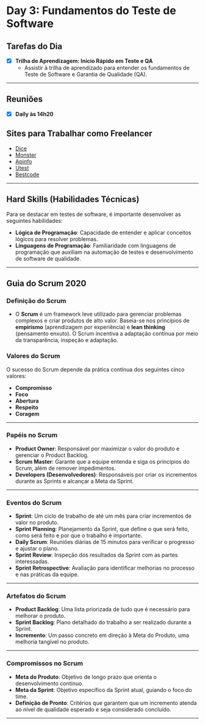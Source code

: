 # Day 3: Fundamentos do Teste de Software

## Tarefas do Dia
- [x] **Trilha de Aprendizagem: Início Rápido em Teste e QA**
  - Assistir à trilha de aprendizado para entender os fundamentos de Teste de Software e Garantia de Qualidade (QA).

---
## Reuniões
- [x] **Daily às 14h20**

## Sites para Trabalhar como Freelancer
- [Dice](https://www.dice.com/)
- [Monster](https://www.monster.com/)
- [Apinfo](https://www.apinfo.com/)
- [Utest](https://www.utest.com/)
- [Bestcode](https://www.bestcode.com.br/)
---

## Hard Skills (Habilidades Técnicas)
Para se destacar em testes de software, é importante desenvolver as seguintes habilidades:

- **Lógica de Programação**: Capacidade de entender e aplicar conceitos lógicos para resolver problemas.
- **Linguagens de Programação**: Familiaridade com linguagens de programação que auxiliam na automação de testes e desenvolvimento de software de qualidade.

---

## Guia do Scrum 2020

### Definição do Scrum
- O **Scrum** é um framework leve utilizado para gerenciar problemas complexos e criar produtos de alto valor. Baseia-se nos princípios de **empirismo** (aprendizagem por experiência) e **lean thinking** (pensamento enxuto). O Scrum incentiva a adaptação contínua por meio da transparência, inspeção e adaptação.

### Valores do Scrum
O sucesso do Scrum depende da prática contínua dos seguintes cinco valores:
- **Compromisso**
- **Foco**
- **Abertura**
- **Respeito**
- **Coragem**

---

### Papéis no Scrum
- **Product Owner**: Responsável por maximizar o valor do produto e gerenciar o Product Backlog.
- **Scrum Master**: Garante que a equipe entenda e siga os princípios do Scrum, além de remover impedimentos.
- **Developers (Desenvolvedores)**: Responsáveis por criar os incrementos durante as Sprints e alcançar a Meta da Sprint.

---

### Eventos do Scrum
- **Sprint**: Um ciclo de trabalho de até um mês para criar incrementos de valor no produto.
- **Sprint Planning**: Planejamento da Sprint, que define o que será feito, como será feito e por que o trabalho é importante.
- **Daily Scrum**: Reuniões diárias de 15 minutos para verificar o progresso e ajustar o plano.
- **Sprint Review**: Inspeção dos resultados da Sprint com as partes interessadas.
- **Sprint Retrospective**: Avaliação para identificar melhorias no processo e nas práticas da equipe.

---

### Artefatos do Scrum
- **Product Backlog**: Uma lista priorizada de tudo que é necessário para melhorar o produto.
- **Sprint Backlog**: Plano detalhado do trabalho a ser realizado durante a Sprint.
- **Incremento**: Um passo concreto em direção à Meta do Produto, uma melhoria tangível no produto.

---

### Compromissos no Scrum
- **Meta do Produto**: Objetivo de longo prazo que orienta o desenvolvimento contínuo.
- **Meta da Sprint**: Objetivo específico da Sprint atual, guiando o foco do time.
- **Definição de Pronto**: Critérios que garantem que um incremento atenda ao nível de qualidade esperado e seja considerado concluído.

---
